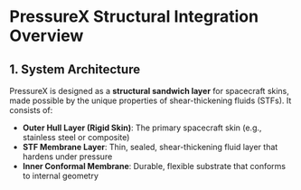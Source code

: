 # PressureX Structural Integration Overview

## 1. System Architecture

PressureX is designed as a **structural sandwich layer** for spacecraft skins, made possible by the unique properties of shear-thickening fluids (STFs). It consists of:

- **Outer Hull Layer (Rigid Skin)**: The primary spacecraft skin (e.g., stainless steel or composite)
- **STF Membrane Layer**: Thin, sealed, shear-thickening fluid layer that hardens under pressure
- **Inner Conformal Membrane**: Durable, flexible substrate that conforms to internal geometry

